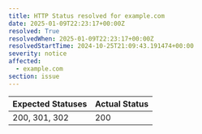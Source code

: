 ```yaml
---
title: HTTP Status resolved for example.com
date: 2025-01-09T22:23:17+00:00Z
resolved: True
resolvedWhen: 2025-01-09T22:23:17+00:00Z
resolvedStartTime: 2024-10-25T21:09:43.191474+00:00
severity: notice
affected:
  - example.com
section: issue
---
```


| Expected Statuses | Actual Status  |
|-------------------|----------------|
| 200, 301, 302 | 200 |
